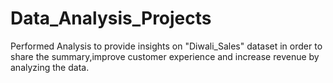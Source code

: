 # Data_Analysis_Projects
Performed Analysis to provide insights on "Diwali_Sales" dataset in order to share the summary,improve customer experience and increase revenue by analyzing the data.
